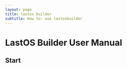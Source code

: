 ```yaml
---
layout: page
title: lastos builder
subtitle: How to: use lastosbuilder
---
```


# LastOS Builder User Manual

## Start

